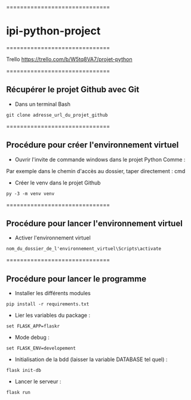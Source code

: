 ==============================

# ipi-python-project

==============================

Trello
https://trello.com/b/W5tq8VA7/projet-python

==============================

## Récupérer le projet Github avec Git
* Dans un terminal Bash
```terminal
git clone adresse_url_du_projet_github
```

==============================

## Procédure pour créer l'environnement virtuel
* Ouvrir l'invite de commande windows dans le projet Python
Comme  : 

Par exemple dans le chemin d'accès au dossier, taper directement : cmd

* Créer le venv dans le projet Github
```terminal
py -3 -m venv venv
```

==============================

## Procédure pour lancer l'environnement virtuel
* Activer l'environnement virtuel
```terminal
nom_du_dossier_de_l'environnement_virtuel\Scripts\activate
```

==============================

## Procédure pour lancer le programme
* Installer les différents modules
```terminal
pip install -r requirements.txt
```

* Lier les variables du package :
```terminal
set FLASK_APP=flaskr
```

* Mode debug :
```terminal
set FLASK_ENV=developement
```

* Initialisation de la bdd (laisser la variable DATABASE tel quel) : 
```terminal
flask init-db
```

* Lancer le serveur :
```terminal
flask run
```
